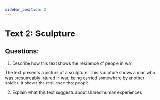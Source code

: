 ```yaml
---
sidebar_position: 2
---
```


# Text 2: Sculpture

## Questions:

1. Describe how this text shows the resilience of people in war

The text presents a picture of a sculpture. This sculpture shows a man who was presumeably injured in war, being carried somewhere by another soldier. It shows the resilience that people 

2. Explain what this text suggests about shared human experiences








